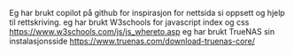 Eg har brukt copilot på github for inspirasjon for nettsida si oppsett og hjelp til rettskriving.
eg har brukt W3schools for javascript index og css https://www.w3schools.com/js/js_whereto.asp
eg har brukt TrueNAS sin instalasjonsside https://www.truenas.com/download-truenas-core/
